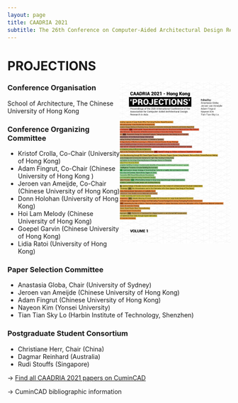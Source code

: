 ```yaml
---
layout: page
title: CAADRIA 2021
subtitle: The 26th Conference on Computer-Aided Architectural Design Research in Asia. 29 March - 1 April, 2021. Hong Kong.
---
```


# PROJECTIONS

<img src="./caadria_cover_2021.jpg" width="250" align="right" />

### Conference Organisation
School of Architecture, The Chinese University of Hong Kong

### Conference Organizing Committee
* Kristof Crolla, Co-Chair (University of Hong Kong)
* Adam Fingrut, Co-Chair (Chinese University of Hong Kong )
* Jeroen van Ameijde, Co-Chair (Chinese University of Hong Kong)
* Donn Holohan (University of Hong Kong)
* Hoi Lam Melody (Chinese University of Hong Kong)
* Goepel Garvin (Chinese University of Hong Kong)
* Lidia Ratoi (University of Hong Kong)

### Paper Selection Committee
* Anastasia Globa, Chair (University of Sydney)
* Jeroen van Ameijde (Chinese University of Hong Kong)
* Adam Fingrut (Chinese University of Hong Kong)
* Nayeon Kim (Yonsei University)
* Tian Tian Sky Lo (Harbin Institute of Technology, Shenzhen) 

### Postgraduate Student Consortium
* Christiane Herr, Chair (China)
* Dagmar Reinhard (Australia)
* Rudi Stouffs (Singapore)

&rarr; [Find all CAADRIA 2021 papers on CuminCAD](http://papers.cumincad.org/cgi-bin/works/Search?search=series%3ACAADRIA+year%3A2021)

&rarr; CuminCAD bibliographic information

